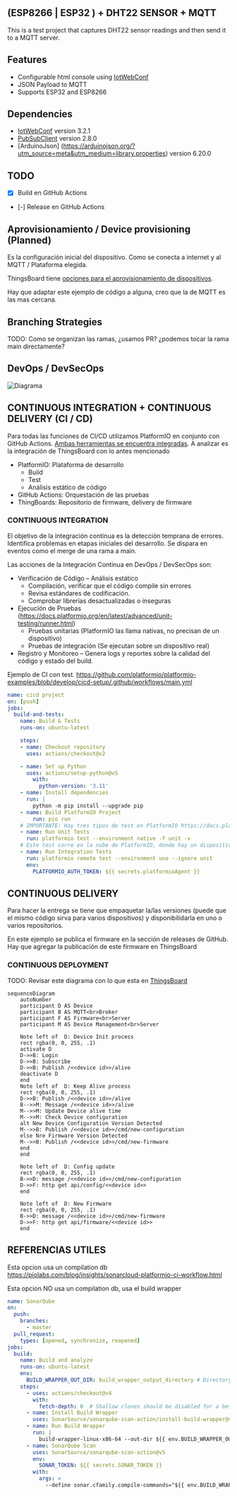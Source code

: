 
## (ESP8266 | ESP32 ) + DHT22 SENSOR + MQTT

This is a test project that captures DHT22 sensor readings and then send it to a MQTT server.


## Features
- Configurable html console using  [IotWebConf](https://github.com/prampec/IotWebConf)
- JSON Payload to MQTT
- Supports ESP32 and ESP8266

## Dependencies

- [IotWebConf](https://github.com/prampec/IotWebConf) version 3.2.1
- [PubSubClient](https://github.com/knolleary/pubsubclient) version 2.8.0
- [ArduinoJson] (https://arduinojson.org/?utm_source=meta&utm_medium=library.properties) version 6.20.0

## TODO

- [x] Build en GitHub Actions
- [-] Release en GitHub Actions

## Aprovisionamiento / Device provisioning (Planned)
Es la configuración inicial del dispositivo. Como se conecta a internet y al MQTT / Plataforma elegida.

ThingsBoard tiene [opciones para el aprovisionamiento de dispositivos](https://thingsboard.io/docs/user-guide/device-provisioning/). 

Hay que adaptar este ejemplo de código a alguna, creo que la de MQTT es las mas cercana.

## Branching Strategies
TODO: Como se organizan las ramas, ¿usamos PR? ¿podemos tocar la rama main directamente? 


## DevOps / DevSecOps

![Diagrama](./doc/diagrama.drawio.svg)

## CONTINUOUS INTEGRATION + CONTINUOUS DELIVERY (CI / CD)
Para todas las funciones de CI/CD utilizamos PlatformIO en conjunto con GitHub Actions. [Ambas herramientas se encuentra integradas](https://docs.platformio.org/en/latest/integration/ci/github-actions.html#integration). A analizar es la integración de ThingsBoard con lo antes mencionado


- PlatformIO: Plataforma de desarrollo
  - Build
  - Test
  - Análisis estático de código
- GitHub Actions: Orquestación de las pruebas 
- ThingBoards: Repositorio de firmware, delivery de firmware
    

### CONTINUOUS INTEGRATION 

El objetivo de la integración continua es la detección temprana de errores. Identifica problemas en etapas iniciales del desarrollo. Se dispara en eventos como el merge de una rama a main. 

Las acciones de la Integración Continua en DevOps / DevSecOps son:

- Verificación de Código – Análisis estático
    - Compilación, verificar que el código compile sin errores
    - Revisa estándares de codificación.
    - Comprobar librerías desactualizadas o inseguras
- Ejecución de Pruebas (https://docs.platformio.org/en/latest/advanced/unit-testing/runner.html)
    - Pruebas unitarias (PlatformIO las llama nativas, no precisan de un dispositivo)
    - Pruebas de integración (Se ejecutan sobre un dispositivo real)
- Registro y Monitoreo – Genera logs y reportes sobre la calidad del código y estado del build.

Ejemplo de CI con test. https://github.com/platformio/platformio-examples/blob/develop/cicd-setup/.github/workflows/main.yml


```yaml
name: cicd project
on: [push]
jobs:
  build-and-tests:
    name: Build & Tests
    runs-on: ubuntu-latest

    steps:
    - name: Checkout repository
      uses: actions/checkout@v2

    - name: Set up Python
      uses: actions/setup-python@v5
        with:
          python-version: '3.11'
    - name: Install dependencies
      run: |
        python -m pip install --upgrade pip
    - name: Build PlatformIO Project
        run: pio run
    # IMPORTANTE: Hay tres tipos de test en PlatformIO https://docs.platformio.org/en/latest/advanced/unit-testing/runner.html
    - name: Run Unit Tests
      run: platformio test --environment native -f unit -v
    # Este test corre en la nube de PlatformIO, donde hay un dispositivo real 
    - name: Run Integration Tests
      run: platformio remote test --environment uno --ignore unit
      env: 
        PLATFORMIO_AUTH_TOKEN: ${{ secrets.platformioAgent }}
```


## CONTINUOUS DELIVERY 
Para hacer la entrega se tiene que empaquetar la/las versiones (puede que el mismo código sirva para varios dispositivos) y disponibilidarla en uno o varios repositorios.

En este ejemplo se publica el firmware en la sección de releases de GitHub. Hay que agregar la publicación de este firmware en ThingsBoard

### CONTINUOUS DEPLOYMENT

TODO: Revisar este diagrama con lo que esta en [ThingsBoard](https://thingsboard.io/docs/user-guide/ota-updates/)

```mermaid
sequenceDiagram
    autoNumber
    participant D AS Device
    participant B AS MQTT<br>Broker
    participant F AS Firmware<br>Server
    participant M AS Device Management<br>Server
    
    Note left of  D: Device Init process
    rect rgba(0, 0, 255, .1)
    activate D
    D->>B: Login
    D->>B: Subscribe
    D->>B: Publish /<<device id>>/alive
    deactivate D
    end
    Note left of  D: Keep Alive process
    rect rgba(0, 0, 255, .1)
    D->>B: Publish /<<device id>>/alive
    B-->>M: Message /<<device id>>/alive
    M-->>M: Update Device alive time 
    M-->>M: Check Device configuration
    alt New Device Configuration Version Detected
    M-->>B: Publish /<<device id>>/cmd/new-configuration
    else Nre Firmware Version Detected
    M-->>B: Publish /<<device id>>/cmd/new-firmware
    end
    end
    
    Note left of  D: Config update
    rect rgba(0, 0, 255, .1)
    B->>D: message /<<device id>>/cmd/new-configuration
    D->>F: http get api/config/<<device id>>
    end

    Note left of  D: New Firmware
    rect rgba(0, 0, 255, .1)
    B->>D: message /<<device id>>/cmd/new-firmware
    D->>F: http get api/firmware/<<device id>>
    end
```

## REFERENCIAS UTILES 

Esta opcion usa un compilation db 
https://piolabs.com/blog/insights/sonarcloud-platformio-ci-workflow.html

Esta opcion NO usa un compilation db, usa el build wrapper
```yaml
name: SonarQube
on:
  push:
    branches:
      - master
  pull_request:
    types: [opened, synchronize, reopened]
jobs:
  build:
    name: Build and analyze
    runs-on: ubuntu-latest
    env:
      BUILD_WRAPPER_OUT_DIR: build_wrapper_output_directory # Directory where build-wrapper output will be placed
    steps:
      - uses: actions/checkout@v4
        with:
          fetch-depth: 0  # Shallow clones should be disabled for a better relevancy of analysis
      - name: Install Build Wrapper
        uses: SonarSource/sonarqube-scan-action/install-build-wrapper@v5
      - name: Run Build Wrapper
        run: |
          build-wrapper-linux-x86-64 --out-dir ${{ env.BUILD_WRAPPER_OUT_DIR }} <insert_your_clean_build_command>
      - name: SonarQube Scan
        uses: SonarSource/sonarqube-scan-action@v5
        env:
          SONAR_TOKEN: ${{ secrets.SONAR_TOKEN }}
        with:
          args: >
            --define sonar.cfamily.compile-commands="${{ env.BUILD_WRAPPER_OUT_DIR }}/compile_commands.json"
```